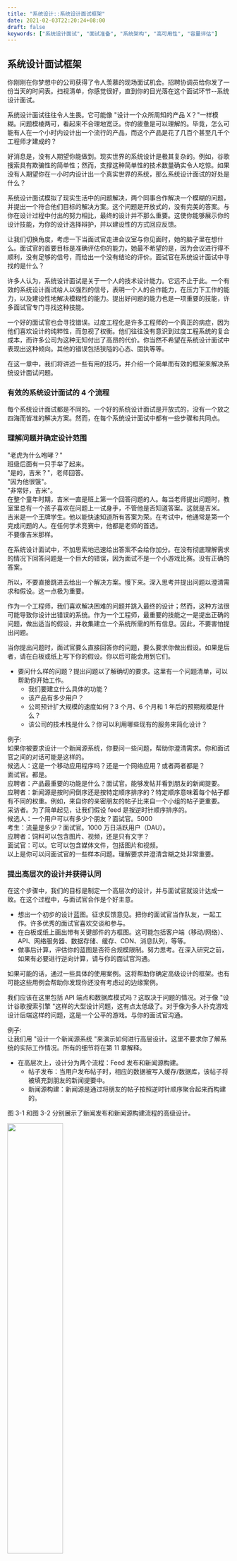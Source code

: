 ```yaml
---
title: "系统设计::系统设计面试框架"
date: 2021-02-03T22:20:24+08:00
draft: false
keywords: ["系统设计面试", "面试准备", "系统架构", "高可用性", "容量评估"]
---
```


## 系统设计面试框架

你刚刚在你梦想中的公司获得了令人羡慕的现场面试机会。招聘协调员给你发了一份当天的时间表。扫视清单，你感觉很好，直到你的目光落在这个面试环节--系统设计面试。

系统设计面试往往令人生畏。它可能像 "设计一个众所周知的产品 X？"一样模糊。问题模棱两可，看起来不合理地宽泛。你的疲惫是可以理解的。毕竟，怎么可能有人在一个小时内设计出一个流行的产品，而这个产品是花了几百个甚至几千个工程师才建成的？

好消息是，没有人期望你能做到。现实世界的系统设计是极其复杂的。例如，谷歌搜索具有欺骗性的简单性；然而，支撑这种简单性的技术数量确实令人吃惊。如果没有人期望你在一小时内设计出一个真实世界的系统，那么系统设计面试的好处是什么？

系统设计面试模拟了现实生活中的问题解决，两个同事合作解决一个模糊的问题，并提出一个符合他们目标的解决方案。这个问题是开放式的，没有完美的答案。与你在设计过程中付出的努力相比，最终的设计并不那么重要。这使你能够展示你的设计技能，为你的设计选择辩护，并以建设性的方式回应反馈。

让我们切换角度，考虑一下当面试官走进会议室与你见面时，她的脑子里在想什么。面试官的首要目标是准确评估你的能力。她最不希望的是，因为会议进行得不顺利，没有足够的信号，而给出一个没有结论的评价。面试官在系统设计面试中寻找的是什么？

许多人认为，系统设计面试是关于一个人的技术设计能力。它远不止于此。一个有效的系统设计面试给人以强烈的信号，表明一个人的合作能力，在压力下工作的能力，以及建设性地解决模糊性的能力。提出好问题的能力也是一项重要的技能，许多面试官专门寻找这种技能。

一个好的面试官也会寻找错误。过度工程化是许多工程师的一个真正的病症，因为他们喜欢设计的纯粹性，而忽视了权衡。他们往往没有意识到过度工程系统的复合成本，而许多公司为这种无知付出了高昂的代价。你当然不希望在系统设计面试中表现出这种倾向。其他的错误包括狭隘的心态、固执等等。

在这一章中，我们将讲述一些有用的技巧，并介绍一个简单而有效的框架来解决系统设计面试问题。

### 有效的系统设计面试的 4 个流程

每个系统设计面试都是不同的。一个好的系统设计面试是开放式的，没有一个放之四海而皆准的解决方案。然而，在每个系统设计面试中都有一些步骤和共同点。

### 理解问题并确定设计范围

"老虎为什么咆哮？"  
班级后面有一只手举了起来。  
"是的，吉米？"，老师回答。  
"因为他很饿"。  
"非常好，吉米"。  
在整个童年时期，吉米一直是班上第一个回答问题的人。每当老师提出问题时，教室里总有一个孩子喜欢在问题上一试身手，不管他是否知道答案。这就是吉米。  
吉米是一个王牌学生。他以能快速知道所有答案为荣。在考试中，他通常是第一个完成问题的人。在任何学术竞赛中，他都是老师的首选。  
不要像吉米那样。

在系统设计面试中，不加思索地迅速给出答案不会给你加分。在没有彻底理解需求的情况下回答问题是一个巨大的错误，因为面试不是一个小游戏比赛。没有正确的答案。

所以，不要直接跳进去给出一个解决方案。慢下来。深入思考并提出问题以澄清需求和假设。这一点极为重要。

作为一个工程师，我们喜欢解决困难的问题并跳入最终的设计；然而，这种方法很可能导致你设计出错误的系统。作为一个工程师，最重要的技能之一是提出正确的问题，做出适当的假设，并收集建立一个系统所需的所有信息。因此，不要害怕提出问题。

当你提出问题时，面试官要么直接回答你的问题，要么要求你做出假设。如果是后者，请在白板或纸上写下你的假设。你以后可能会用到它们。

- 要问什么样的问题？提出问题以了解确切的要求。这里有一个问题清单，可以帮助你开始工作。
  - 我们要建立什么具体的功能？
  - 该产品有多少用户？
  - 公司预计扩大规模的速度如何？3 个月、6 个月和 1 年后的预期规模是什么？
  - 该公司的技术栈是什么？你可以利用哪些现有的服务来简化设计？

例子:  
如果你被要求设计一个新闻源系统，你要问一些问题，帮助你澄清需求。你和面试官之间的对话可能是这样的。  
候选人：这是一个移动应用程序吗？还是一个网络应用？或者两者都是？  
面试官。都是。  
应聘者：产品最重要的功能是什么？面试官。能够发帖并看到朋友的新闻提要。  
应聘者：新闻源是按时间倒序还是按特定顺序排序的？特定顺序意味着每个帖子都有不同的权重。例如，来自你的亲密朋友的帖子比来自一个小组的帖子更重要。  
采访者。为了简单起见，让我们假设 feed 是按逆时针顺序排序的。  
候选人：一个用户可以有多少个朋友？面试官。5000  
考生：流量是多少？面试官。1000 万日活跃用户（DAU）。  
应聘者：饲料可以包含图片、视频，还是只有文字？  
面试官：可以。它可以包含媒体文件，包括图片和视频。  
以上是你可以问面试官的一些样本问题。理解要求并澄清含糊之处非常重要。

### 提出高层次的设计并获得认同

在这个步骤中，我们的目标是制定一个高层次的设计，并与面试官就设计达成一致。在这个过程中，与面试官合作是个好主意。

- 想出一个初步的设计蓝图。征求反馈意见。把你的面试官当作队友，一起工作。许多优秀的面试官喜欢交谈和参与。
- 在白板或纸上画出带有关键部件的方框图。这可能包括客户端（移动/网络）、API、网络服务器、数据存储、缓存、CDN、消息队列，等等。
- 做事后计算，评估你的蓝图是否符合规模限制。努力思考。在深入研究之前，如果有必要进行逆向计算，请与你的面试官沟通。

如果可能的话，通过一些具体的使用案例。这将帮助你确定高级设计的框架。也有可能这些用例会帮助你发现你还没有考虑过的边缘案例。

我们应该在这里包括 API 端点和数据库模式吗？这取决于问题的情况。对于像 "设计谷歌搜索引擎 "这样的大型设计问题，这有点太低级了。对于像为多人扑克游戏设计后端这样的问题，这是一个公平的游戏。与你的面试官沟通。

例子:  
让我们用 "设计一个新闻源系统 "来演示如何进行高层设计。这里不要求你了解系统的实际工作情况。所有的细节将在第 11 章解释。

- 在高层次上，设计分为两个流程：Feed 发布和新闻源构建。
  - 帖子发布：当用户发布帖子时，相应的数据被写入缓存/数据库，该帖子将被填充到朋友的新闻提要中。
  - 新闻源构建：新闻源是通过将朋友的帖子按照逆时针顺序聚合起来而构建的。

图 3-1 和图 3-2 分别展示了新闻发布和新闻源构建流程的高级设计。

<img src="../../system_design_interview/index-45_1.jpg" width="50%"/>

<img src="../../system_design_interview/index-46_1.jpg" width="50%"/>

### 设计深挖

在这一步，你和你的面试官应该已经实现了以下目标。

- 就总体目标和功能范围达成一致
- 为整体设计勾勒出一个高层次的蓝图
- 从你的面试官那里获得关于高级设计的反馈。
- 根据她的反馈，对深入研究的重点领域有了一些初步的想法

你应与面试官一起确定架构中的组件并确定其优先次序。值得强调的是，每次面试都是不同的。有时，面试官可能会发出暗示，她喜欢关注高层设计。有时，对于一个高级候选人的面试，讨论的可能是系统的性能特征，很可能集中在瓶颈和资源估计上。在大多数情况下，面试官可能希望你挖掘一些系统组件的细节。对于 URL 断链接生成器，深入研究将长 URL 转换为短 URL 的哈希函数设计是很有趣的。对于一个聊天系统，如何减少延迟和如何支持在线/离线状态是两个有趣的话题。

时间管理是非常重要的，因为你很容易被一些细微的细节所迷惑，而这些细节并不能体现你的能力。尽量不要涉足不必要的细节。例如，在系统设计面试中，详细谈论 Facebook feed 排名的 EdgeRank 算法并不理想，因为这需要很多宝贵的时间，而且不能证明你有能力设计一个可扩展的系统。

例子:  
在这一点上，我们已经讨论了新闻源系统的高层次设计，面试官对你的提议感到满意。接下来，我们将调查两个最重要的用例。

1. 新闻发布
2. 新闻提要的检索

图 3-3 和图 3-4 显示了这两个用例的详细设计，这将在第 11 章中详细说明。

<img src="../../system_design_interview/index-48_1.jpg" width="75%"/>
<img src="../../system_design_interview/index-49_1.jpg" width="75%"/>

### 总结

- 在这最后一步，面试官可能会问你一些后续问题，或者让你自由讨论其他的附加要点。这里有几个方向可以遵循。

  - 面试官可能希望你找出系统的瓶颈，并讨论潜在的改进。千万不要说你的设计是完美的，没有什么可以改进的。总有一些东西是可以改进的。这是一个展示你的批判性思维的好机会，并留下一个好的最终印象。
  - 给面试官一个关于你的设计的回顾可能是有用的。如果你提出了一些解决方案，这一点就特别重要。在漫长的会议之后，刷新你的面试官的记忆会很有帮助。
  - 错误案例（服务器故障、网络丢失等）是很有趣的话题。
  - 操作问题是值得一提的。你如何监控指标和错误日志？如何推广系统？
  - 如何处理下一个规模曲线也是一个有趣的话题。例如，如果你目前的设计支持 100 万用户，你需要做什么改变来支持 1000 万用户？
  - 如果你有更多的时间，提出你需要的其他细化措施。总结一下，我们总结了一份该做的和不该做的清单。

- 去做

  - 总是要求澄清。不要假设你的假设是正确的。
  - 理解问题的要求。
  - 既没有正确的答案，也没有最好的答案。为解决一个年轻的初创公司的问题而设计的解决方案，与一个拥有数百万用户的成熟公司的解决方案是不同的。请确保你了解需求。
  - 让面试官知道你在想什么。与你的面试官进行沟通。
  - 如果可能的话，提出多种方法。
  - 一旦你与你的面试官就蓝图达成一致，就对每个组件进行详细了解。先设计最关键的部分。
  - 向面试官反映想法。一个好的面试官会像队友一样和你一起工作。
  - 永远不要放弃。

- 不要去做
  - 不要对典型的面试问题毫无准备。
  - 不要在没有弄清要求和假设的情况下就跳进一个解决方案。
  - 不要在一开始就对一个单一的组件进行太多细节的研究。先给出高层次的设计，然后再往下钻研。
  - 如果你被卡住了，不要犹豫，向他们寻求提示。
  - 再一次，沟通。不要在沉默中思考。
  - 不要认为一旦你给出了设计，你的面试就结束了。直到你的面试官说你完成了，你才算完成。尽早、经常地征求反馈意见。

每个步骤的时间分配  
系统设计的面试问题通常非常广泛，45 分钟或一个小时不足以涵盖整个设计。时间管理是必不可少的。你应该在每个步骤上花多少时间？以下是一个非常粗略的指南，指导你在 45 分钟的面试中分配时间。请记住，这只是一个粗略的估计，实际的时间分配取决于问题的范围和面试官的要求。

- 第 1 步 了解问题并确定设计范围。3 - 10 分钟
- 第 2 步 提出高层次的设计并获得认同：10 - 15 分钟
- 第 3 步 深入设计：10 - 25 分钟
- 第 4 步 总结。3-5 分钟
